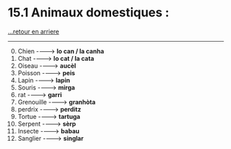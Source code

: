 # 15.1 Animaux domestiques : 

[...retour en arriere](../../../menu_fiches.md)

---

0. Chien  ----> **lo can / la canha**
1. Chat  ----> **lo cat / la cata**
2. Oiseau  ----> **aucèl**
3. Poisson  ----> **peis**
4. Lapin  ----> **lapin**
5. Souris  ----> **mirga**
6. rat ----> **garri**
7. Grenouille ----> **granhòta**
8. perdrix  ----> **perditz**
9. Tortue  ----> **tartuga**
10. Serpent  ----> **sèrp**
11. Insecte  ----> **babau**
12. Sanglier ----> **singlar**
